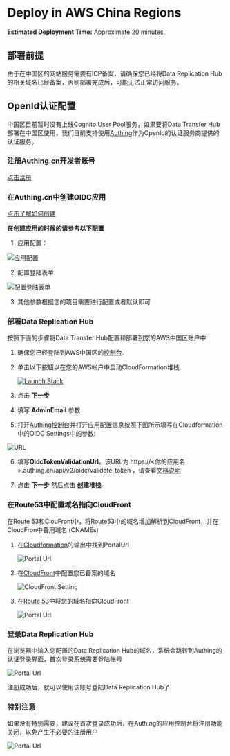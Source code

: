 # Deploy in AWS China Regions

**Estimated Deployment Time:** Approximate 20 minutes.

## 部署前提
由于在中国区的网站服务需要有ICP备案，请确保您已经将Data Replication Hub的相关域名已经备案，否则部署完成后，可能无法正常访问服务。

## OpenId认证配置

中国区目前暂时没有上线Cognito User Pool服务，如果要将Data Transfer Hub部署在中国区使用，我们目前支持使用[Authing](http://authing.cn/)作为OpenId的认证服务商提供的认证服务。

### 注册Authing.cn开发者账号
[点击注册](https://docs.authing.cn/quickstart/create-authing-account.html)

### 在Authing.cn中创建OIDC应用
[点击了解如何创建](https://docs.authing.cn/authentication/oidc/create-oidc.html)

**在创建应用的时候的请参考以下配置**

1. 应用配置：

  ![应用配置](./images/oidc-app-setting.jpg)

2. 配置登陆表单:

  ![配置登陆表单](./images/oidc-app-setting-mail.jpg)

3. 其他参数根据您的项目需要进行配置或者默认即可

### 部署Data Replication Hub

按照下面的步骤将Data Transfer Hub配置和部署到您的AWS中国区账户中

1. 确保您已经登陆到AWS中国区的[控制台](https://console.amazonaws.cn/console/home).

2. 单击以下按钮以在您的AWS帐户中启动CloudFormation堆栈.

    [![Launch Stack](../launch-stack.png)](https://console.amazonaws.cn/cloudformation/home#/stacks/create/template?stackName=DataReplicationHub&templateURL=https://aws-gcr-solutions.s3.cn-north-1.amazonaws.com.cn/Aws-data-replication-hub/latest/AwsDataReplicationHub-openid.template)

3. 点击 **下一步**

4. 填写 **AdminEmail** 参数

5. 打开[Authing控制台](https://console.authing.cn/console)并打开应用配置信息按照下图所示填写在Cloudformation中的OIDC Settings中的参数:

  ![URL](./images/oidc-app-setting-url.jpg)

6. 填写**OidcTokenValidationUrl**，该URL为 https://<你的应用名>.authing.cn/api/v2/oidc/validate_token ，请查看[文档说明](https://docs.authing.cn/user/token.html#%E5%9C%A8%E7%BA%BF%E9%AA%8C%E8%AF%81-oidc-idtoken)
   
    
7. 点击 **下一步** 然后点击 **创建堆栈**.

### 在Route53中配置域名指向CloudFront

在Route 53和ClouFront中，将Route53中的域名增加解析到CloudFront，并在CloudFron中备用域名 (CNAMEs)

1. 在[Cloudformation](https://console.amazonaws.cn/cloudformation/home)的输出中找到PortalUrl

   ![Portal Url](./images/oidc-app-setting-output.jpg)

2. 在[CloudFront](https://console.amazonaws.cn/cloudfront/home)中配置您已备案的域名

   ![CloudFront Setting](./images/oidc-app-setting-cfn.jpg)

3. 在[Route 53](https://console.amazonaws.cn/route53/home)中将您的域名指向CloudFront

   ![Portal Url](./images/oidc-app-setting-r53.jpg)

### 登录Data Replication Hub

在浏览器中输入您配置的Data Replication Hub的域名，系统会跳转到Authing的认证登录界面，首次登录系统需要登陆账号

  ![Portal Url](./images/oidc-app-setting-signup.jpg)

注册成功后，就可以使用该账号登陆Data Replication Hub了.

### 特别注意

如果没有特别需要，建议在首次登录成功后，在Authing的应用控制台将注册功能关闭，以免产生不必要的注册用户

  ![Portal Url](./images/oidc-app-setting-safe.jpg)

